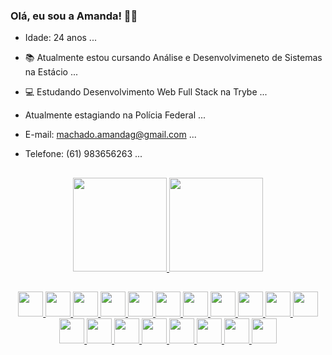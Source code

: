 ### Olá, eu sou a Amanda! 👾👋
- Idade: 24 anos ...
- 📚 Atualmente estou cursando Análise e Desenvolvimeneto de Sistemas na Estácio ...
- 💻 Estudando Desenvolvimento Web Full Stack na Trybe ...
- Atualmente estagiando na Polícia Federal ...
- E-mail: machado.amandag@gmail.com ...
- Telefone: (61) 983656263 ...

  ##

<div align="center">
  <a href="https://github.com/mandioquynha">
  <img height="150em" src="https://github-readme-stats.vercel.app/api?username=mandioquynha&show_icons=true&theme=panda&include_all_commits=true&count_private=true"/>
  <img height="150em" src="https://github-readme-stats.vercel.app/api/top-langs/?username=mandioquynha&layout=compact&langs_count=7&theme=panda"/>
</div>

##

<div style="display: inline_block" align="center">
  <img heigth="30" width="40" src="https://cdn.jsdelivr.net/gh/devicons/devicon/icons/css3/css3-original-wordmark.svg" />
  <img heigth="30" width="40" src="https://cdn.jsdelivr.net/gh/devicons/devicon/icons/docker/docker-original-wordmark.svg" />
  <img heigth="30" width="40" src="https://cdn.jsdelivr.net/gh/devicons/devicon/icons/express/express-original.svg" />
  <img heigth="30" width="40" src="https://cdn.jsdelivr.net/gh/devicons/devicon/icons/git/git-original.svg" />
  <img heigth="30" width="40" src="https://cdn.jsdelivr.net/gh/devicons/devicon/icons/heroku/heroku-original-wordmark.svg" />
  <img heigth="30" width="40" src="https://cdn.jsdelivr.net/gh/devicons/devicon/icons/html5/html5-original.svg" />
  <img heigth="30" width="40" src="https://cdn.jsdelivr.net/gh/devicons/devicon/icons/javascript/javascript-original.svg" />
  <img heigth="30" width="40" src="https://cdn.jsdelivr.net/gh/devicons/devicon/icons/jest/jest-plain.svg" />
  <img heigth="30" width="40" src="https://cdn.jsdelivr.net/gh/devicons/devicon/icons/mocha/mocha-plain.svg" />
  <img heigth="30" width="40" src="https://cdn.jsdelivr.net/gh/devicons/devicon/icons/mongodb/mongodb-original-wordmark.svg" />
  <img heigth="30" width="40" src="https://cdn.jsdelivr.net/gh/devicons/devicon/icons/mysql/mysql-plain-wordmark.svg" />
  <img heigth="30" width="40" src="https://cdn.jsdelivr.net/gh/devicons/devicon/icons/nodejs/nodejs-plain-wordmark.svg" />
  <img heigth="30" width="40" src="https://cdn.jsdelivr.net/gh/devicons/devicon/icons/npm/npm-original-wordmark.svg" />
  <img heigth="30" width="40" src="https://cdn.jsdelivr.net/gh/devicons/devicon/icons/postgresql/postgresql-plain.svg" />
  <img heigth="30" width="40" src="https://cdn.jsdelivr.net/gh/devicons/devicon/icons/python/python-original.svg" />
  <img heigth="30" width="40" src="https://cdn.jsdelivr.net/gh/devicons/devicon/icons/react/react-original-wordmark.svg" />
  <img heigth="30" width="40" src="https://cdn.jsdelivr.net/gh/devicons/devicon/icons/redux/redux-original.svg" />
  <img heigth="30" width="40" src="https://cdn.jsdelivr.net/gh/devicons/devicon/icons/sequelize/sequelize-original.svg" />
  <img heigth="30" width="40" src="https://cdn.jsdelivr.net/gh/devicons/devicon/icons/typescript/typescript-original.svg" />
</div>
